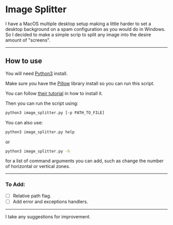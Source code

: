 # Image Splitter
I have a MacOS multiple desktop setup making a little harder to set a desktop background on a spam configuration as you would do in Windows. So I decided to make a simple scrip to split any image into the desire amount of "screens".

---

## How to use

You will need [Python3](https://www.python.org/download/releases/3.0/) install.

Make sure you have the [Pillow](https://github.com/python-pillow/Pillow) library install so you can run this script.

You can follow [their tutorial](https://pillow.readthedocs.io/en/latest/installation.html) in how to install it.


Then you can run the script using:

```bash
python3 image_splitter.py [-p PATH_TO_FILE]
```
You can also use:
```bash
python3 image_splitter.py help
```
or
```bash
python3 image_splitter.py -h
```
for a list of command arguments you can add, such as change the number of horizontal or vertical zones.

---

### To Add:
- [ ] Relative path flag.  
- [ ] Add error and exceptions handlers.

---

I take any suggestions for improvement.